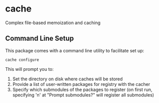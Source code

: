 # cache

Complex file-based memoization and caching

## Command Line Setup ##

This package comes with a command line utility to facilitate set up:

`cache configure` 

This will prompt you to:
1. Set the directory on disk where caches will be stored
2. Provide a list of user-written packages for registry with the cacher
3. Specify which submodules of the packages to register
	(on first run, specifying 'n' at "Prompt submodules?" will register all submodules)
